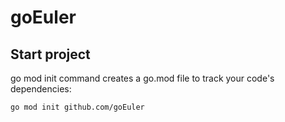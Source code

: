 # goEuler
## Start project
go mod init command creates a go.mod file to track your code's dependencies:
```(bash)
go mod init github.com/goEuler
```